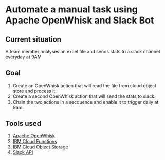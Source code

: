 # Automate a manual task using Apache OpenWhisk and Slack Bot

## Current situation
A team member analyses an excel file and sends stats to a slack channel everyday at 9AM

## Goal
1. Create an OpenWhisk action that will read the file from cloud object store and process it.
2. Create a second OpenWhisk action that will send the stats to slack.
3. Chain the two actions in a secquence and enable it to trigger daily at 9am.

## Tools used
1. [Apache OpenWhisk](https://openwhisk.apache.org/)
2. [IBM Cloud Functions](https://www.ibm.com/cloud/functions)
3. [IBM Cloud Object Storage](https://www.ibm.com/cloud/object-storage)
4. [Slack API](https://api.slack.com/)


